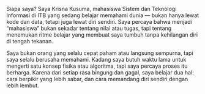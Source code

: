 Siapa saya? Saya Krisna Kusuma, mahasiswa Sistem dan Teknologi Informasi di ITB yang sedang belajar memahami dunia — bukan hanya lewat kode dan data, tetapi juga lewat diri sendiri. Saya percaya bahwa menjadi “mahasiswa” bukan sekadar tentang nilai atau tugas, tapi tentang menemukan ritme belajar yang membuat saya tumbuh tanpa kehilangan diri di tengah tekanan.

Saya bukan orang yang selalu cepat paham atau langsung sempurna, tapi saya selalu berusaha memahami. Kadang saya butuh waktu lama untuk mengerti satu konsep fisika atau algoritma, tapi saya percaya proses itu berharga. Karena dari setiap rasa bingung dan gagal, saya belajar dua hal: cara berpikir yang lebih sabar, dan cara memandang diri sendiri dengan lebih lembut.
